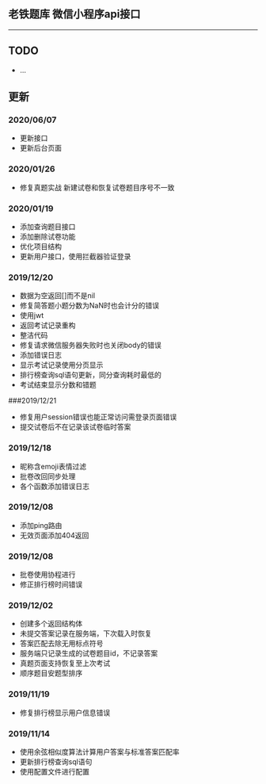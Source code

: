 ## 老铁题库 微信小程序api接口

***

## TODO
* ...

## 更新


### 2020/06/07
* 更新接口
* 更新后台页面


### 2020/01/26
* 修复真题实战 新建试卷和恢复试卷题目序号不一致


### 2020/01/19
* 添加查询题目接口
* 添加删除试卷功能
* 优化项目结构
* 更新用户接口，使用拦截器验证登录

### 2019/12/20

* 数据为空返回[]而不是nil
* 修复简答题小题分数为NaN时也会计分的错误
* 使用jwt
* 返回考试记录重构
* 整洁代码
* 修复请求微信服务器失败时也关闭body的错误
* 添加错误日志
* 显示考试记录使用分页显示
* 排行榜查询sql语句更新，同分查询耗时最低的
* 考试结束显示分数和错题

###2019/12/21
* 修复用户session错误也能正常访问需登录页面错误
* 提交试卷后不在记录该试卷临时答案

### 2019/12/18
* 昵称含emoji表情过滤
* 批卷改回同步处理
* 各个函数添加错误日志

### 2019/12/08

* 添加ping路由
* 无效页面添加404返回


### 2019/12/08
* 批卷使用协程进行
* 修正排行榜时间错误


### 2019/12/02
* 创建多个返回结构体
* 未提交答案记录在服务端，下次载入时恢复
* 答案匹配去除无用标点符号
* 服务端只记录生成的试卷题目id，不记录答案
* 真题页面支持恢复至上次考试
* 顺序题目安题型排序

### 2019/11/19
* 修复排行榜显示用户信息错误



### 2019/11/14
* 使用余弦相似度算法计算用户答案与标准答案匹配率
* 更新排行榜查询sql语句
* 使用配置文件进行配置